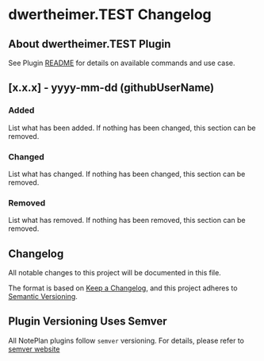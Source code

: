 # dwertheimer.TEST Changelog

## About dwertheimer.TEST Plugin

See Plugin [README](https://github.com/NotePlan/plugins/blob/main/dwertheimer.TEST/README.md) for details on available commands and use case.

## [x.x.x] - yyyy-mm-dd (githubUserName)

### Added
List what has been added. If nothing has been changed, this section can be removed.

### Changed
List what has changed. If nothing has been changed, this section can be removed.

### Removed
List what has removed. If nothing has been removed, this section can be removed.

## Changelog

All notable changes to this project will be documented in this file.

The format is based on [Keep a Changelog](https://keepachangelog.com/en/1.0.0/),
and this project adheres to [Semantic Versioning](https://semver.org/spec/v2.0.0.html).

## Plugin Versioning Uses Semver

All NotePlan plugins follow `semver` versioning. For details, please refer to [semver website](https://semver.org/)

